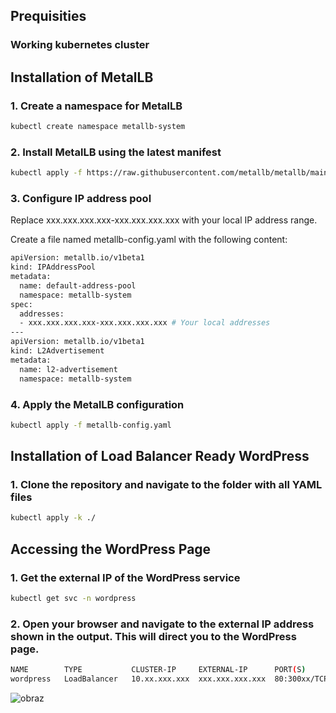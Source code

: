 ## Prequisities
###  Working kubernetes cluster

## Installation of MetalLB

### 1. Create a namespace for MetalLB

```sh
kubectl create namespace metallb-system
```



### 2. Install MetalLB using the latest manifest

```sh
kubectl apply -f https://raw.githubusercontent.com/metallb/metallb/main/config/manifests/metallb-native.yaml
```


### 3. Configure IP address pool

Replace xxx.xxx.xxx.xxx-xxx.xxx.xxx.xxx with your local IP address range.

Create a file named metallb-config.yaml with the following content:

```sh
apiVersion: metallb.io/v1beta1
kind: IPAddressPool
metadata:
  name: default-address-pool
  namespace: metallb-system
spec:
  addresses:
  - xxx.xxx.xxx.xxx-xxx.xxx.xxx.xxx # Your local addresses 
---
apiVersion: metallb.io/v1beta1
kind: L2Advertisement
metadata:
  name: l2-advertisement
  namespace: metallb-system
```


### 4. Apply the MetalLB configuration

```sh
kubectl apply -f metallb-config.yaml
```



## Installation of Load Balancer Ready WordPress

### 1. Clone the repository and navigate to the folder with all YAML files

```sh
kubectl apply -k ./
```


## Accessing the WordPress Page

### 1. Get the external IP of the WordPress service

```sh
kubectl get svc -n wordpress
```


### 2. Open your browser and navigate to the external IP address shown in the output. This will direct you to the WordPress page.
```sh
NAME        TYPE           CLUSTER-IP     EXTERNAL-IP      PORT(S)        AGE
wordpress   LoadBalancer   10.xx.xxx.xxx  xxx.xxx.xxx.xxx  80:300xx/TCP   10m
```



![obraz](https://github.com/user-attachments/assets/7ebc0dd0-57ae-4c7d-89e1-202f00202cec)
